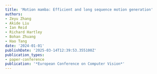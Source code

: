```yaml
---
title: 'Motion mamba: Efficient and long sequence motion generation'
authors:
- Zeyu Zhang
- Akide Liu
- Ian Reid
- Richard Hartley
- Bohan Zhuang
- Hao Tang
date: '2024-01-01'
publishDate: '2025-03-14T12:39:53.355100Z'
publication_types:
- paper-conference
publication: '*European Conference on Computer Vision*'
---
```

